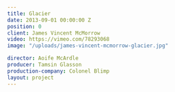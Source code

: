 ```yaml
---
title: Glacier
date: 2013-09-01 00:00:00 Z
position: 0
client: James Vincent McMorrow
video: https://vimeo.com/78293068
image: "/uploads/james-vincent-mcmorrow-glacier.jpg"

director: Aoife McArdle
producer: Tamsin Glasson
production-company: Colonel Blimp
layout: project
---
```


